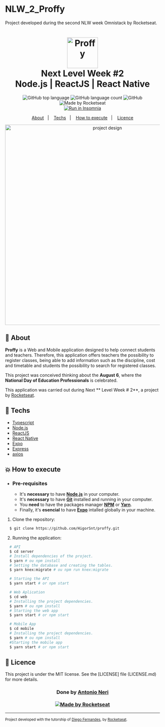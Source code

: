 # NLW_2_Proffy
Project developed during the second NLW week Omnistack by Rocketseat.

<h1 align="center">
    <img alt="Proffy" src=".github/logo.svg" height="100px" />
    <br>Next Level Week #2<br/>
    Node.js | ReactJS | React Native
</h1>

<p align="center">
  <img alt="GitHub top language" src="https://img.shields.io/github/languages/top/HigorSnt/proffy?style=flat-square">
  <img alt="GitHub language count" src="https://img.shields.io/github/languages/count/HigorSnt/proffy?style=flat-square">
  <img alt="GitHub" src="https://img.shields.io/github/license/HigorSnt/proffy?style=flat-square"> 
  <img alt="Made by Rocketseat" src="https://img.shields.io/badge/made%20by-Rocketseat-%237519C1?style=flat-square"><br/>
  <a href="https://insomnia.rest/run/?label=Proffy&uri=https%3A%2F%2Fraw.githubusercontent.com%2FHigorSnt%2Fproffy%2Fmaster%2F.github%2FInsomnia.json" target="_blank"><img src="https://insomnia.rest/images/run.svg" alt="Run in Insomnia"></a>
</p>
<p align="center">
  <a href="#bookmark-sobre">About</a>&nbsp;&nbsp;&nbsp;|&nbsp;&nbsp;&nbsp;
  <a href="#rocket-tecnologias">Techs</a>&nbsp;&nbsp;&nbsp;|&nbsp;&nbsp;&nbsp;
  <a href="#boom-como-executar">How to execute</a>&nbsp;&nbsp;&nbsp;|&nbsp;&nbsp;&nbsp;
  <a href="#memo-licença">Licence</a>
</p>

<p align="center">
  <img alt="project design" width="650px" src="./tonproff.png" />
<p>

## :bookmark: About

**Proffy** is a Web and Mobile application designed to help connect students and teachers. Therefore, this application offers teachers the possibility to register classes, being able to add information such as the discipline, cost and timetable and students the possibility to search for registered classes.
  
This project was conceived thinking about the **August 6**, where the **National Day of Education Professionals** is celebrated.
  
This application was carried out during Next ** Level Week # 2**, a project by [Rocketseat](https://rocketseat.com.br/).

## :rocket: Techs

-  [Typescript](https://www.typescriptlang.org/)
-  [Node.js](https://nodejs.org/en/)
-  [ReactJS](https://reactjs.org/)
-  [React Native](http://facebook.github.io/react-native/)
-  [Expo](https://expo.io/)
-  [Express](https://expressjs.com/)
-  [axios](https://github.com/axios/axios)

## :boom: How to execute

- ### **Pre-requisites**

  - It's **necessary** to have **[Node.js](https://nodejs.org/en/)** in your computer. 
  - It's **necessary** to have **[Git](https://git-scm.com/)** installed and running in your computer. 
  - You **need** to have the packages manager **[NPM](https://www.npmjs.com/)** or **[Yarn](https://yarnpkg.com/)**.
  - Finally, it's **esencial** to have **[Expo](https://expo.io/)** intalled globally in your machine.

1. Clone the repository:

```sh
  $ git clone https://github.com/HigorSnt/proffy.git
```

2. Running the application:

```sh
  # API
  $ cd server
  # Install dependencies of the project.
  $ yarn # ou npm install
  # Setting the database and creating the tables.
  $ yarn knex:migrate # ou npm run knex:migrate

  # Starting the API
  $ yarn start # or npm start

  # Web Aplication
  $ cd web
  # Installing the project dependencies.
  $ yarn # ou npm install
  # Starting the web app
  $ yarn start # or npm start

  # Mobile App
  $ cd mobile
  # Installing the project dependencies.
  $ yarn # ou npm install
  #Starting the mobile app
  $ yarn start # or npm start
```


## :memo: Licence

This project is under the MIT license. See the [LICENSE] file (LICENSE.md) for more details.
<h3 align="center">
Done by <a href="https://www.linkedin.com/in/antonio-neri-6789828/">Antonio Neri</a>
<br><br>
<a href="https://rocketseat.com.br">
  <img alt="Made by Rocketseat" src="https://img.shields.io/badge/made%20by-Rocketseat-%237519C1">
</a>
</h3>

---
<sup>Project developed with the tutorship of [Diego Fernandes](https://github.com/diego3g), by [Rocketseat](rocketseat.com.br).</sup>


